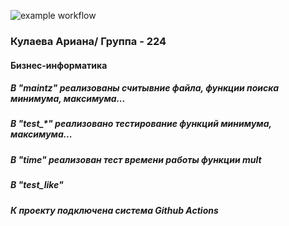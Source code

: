 ![example workflow](https://github.com/ariana-ya/--2/actions/workflows/YML.yml/badge.svg)

### Кулаева Ариана/ Группа - 224
#### Бизнес-информатика
##### В "maintz" реализованы считывние файла, функции поиска минимума, максимума...
##### В "test_*" реализовано тестирование функций минимума, максимума...
##### В "time" реализован тест времени работы функции mult
##### В "test_like" 
##### 
##### К проекту подключена система Github Actions
